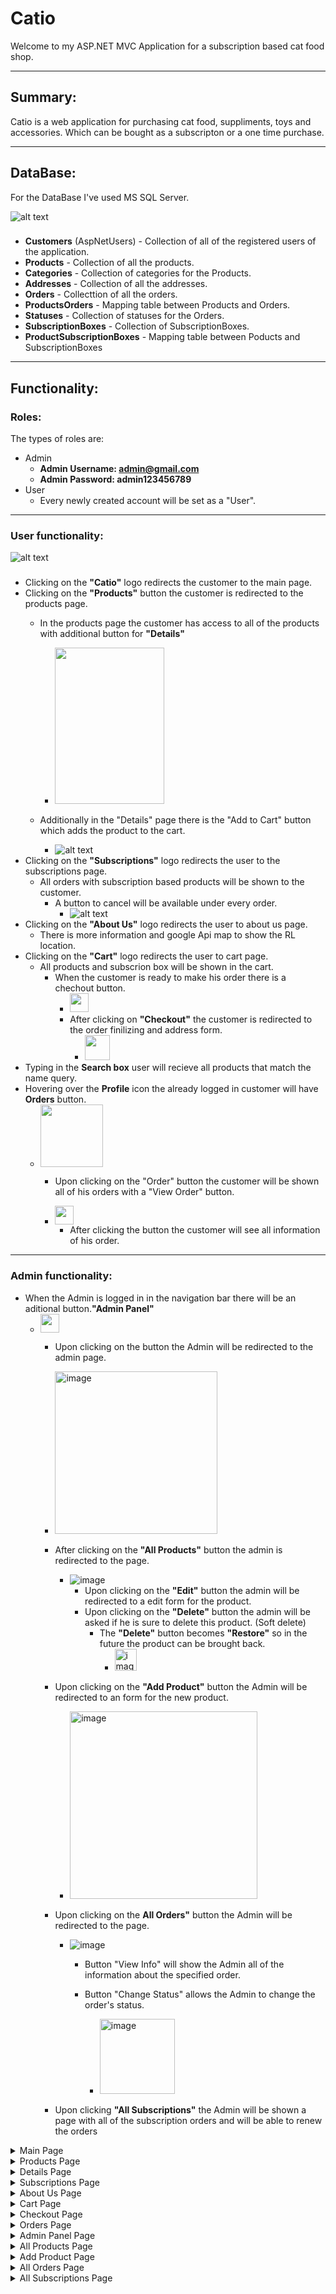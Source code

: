 
# **Catio**

Welcome to my ASP.NET MVC Application for a subscription based cat food shop.

---

## **Summary:**

Catio is a web application for purchasing cat food, suppliments, toys and accessories. Which can be bought as a subscripton or a one time purchase.

---

## **DataBase:**

For the DataBase I've used MS SQL Server.

![alt text](https://i.ibb.co/7g2bGzs/image.png)

###
* **Customers** (AspNetUsers) - Collection of all of the registered users of the application.
* **Products** - Collection of all the products.
* **Categories** - Collection of categories for the Products.
* **Addresses** - Collection of all the addresses.
* **Orders** - Collecttion of all the orders.
* **ProductsOrders** - Mapping table between Products and Orders.
* **Statuses** - Collection of statuses for the Orders.
* **SubscriptionBoxes** - Collection of SubscriptionBoxes.
* **ProductSubscriptionBoxes** - Mapping table between Poducts and SubscriptionBoxes

---

## **Functionality:**

### **Roles:**
The types of roles are:
* Admin
    * **Admin Username: admin@gmail.com**
    * **Admin Password: admin123456789**
* User
    * Every newly created account will be set as a "User".
---
### **User functionality:**

![alt text](https://i.ibb.co/N3W0Xvk/image.png)

###
* Clicking on the **"Catio"** logo redirects the customer to the main page.
* Clicking on the **"Products"** button the customer is redirected to the products page.
    * In the products page the customer has access to all of the products with additional button for **"Details"**

        * <img src = "https://i.ibb.co/N38wZsY/image.png" width="175" height="250" ></M>
    * Additionally in the "Details" page there is the "Add to Cart" button which adds the product to the cart.
        * ![alt text](https://i.ibb.co/kx5mXXx/image.png)
* Clicking on the **"Subscriptions"** logo redirects the user to the subscriptions page.
    * All orders with subscription based products will be shown to the customer.
        * A button to cancel will be available under every order.
            * ![alt text](https://i.ibb.co/PFHznpP/image.png)
* Clicking on the **"About Us"** logo redirects the user to about us page.
    * There is more information and google Api map to show the RL location.
* Clicking on the **"Cart"** logo redirects the user to cart page.
    * All products and subscrion box will be shown in the cart.
        * When the customer is ready to make his order there is a chechout button.
            * <img src = "https://i.ibb.co/jWY8wBT/image.png" width="" height="30" >
            * After clicking on **"Checkout"** the customer is redirected to the order finilizing and address form.
                * <img src = "https://i.ibb.co/JdYFVgy/image.png" width="" height="40">
* Typing in the **Search box** user will recieve all products that match the name query.
* Hovering over the **Profile** icon the already logged in customer will have **Orders** button.
    * <img src = "https://i.ibb.co/KF5h7XF/image.png" width="" height="100">

        * Upon clicking on the "Order" button the customer will be shown all of his orders with a "View Order" button.

        * <img src = "https://i.ibb.co/FHVD3DY/image.png" width="" height="30">

            * After clicking the button the customer will see all information of his order.

---

### **Admin functionality:**

* When the Admin is logged in in the navigation bar there will be an aditional button.**"Admin Panel"**
    * <img src = "https://i.ibb.co/qMx3gn0/image.png" width="" height="30" >

        * Upon clicking on the button the Admin will be redirected to the admin page.
         * <img src="https://i.ibb.co/X36jGLd/image.png" alt="image" width="" height="260">
        
        * After clicking on the **"All Products"** button the admin is redirected to the page.
            * <img src="https://i.ibb.co/FHRQg78/image.png" alt="image" width="" height="">

                * Upon clicking on the **"Edit"** button the admin will be redirected to a edit form for the product.
                * Upon clicking on the **"Delete"** button the admin will be asked if he is sure to delete this product. (Soft delete)
                    * The **"Delete"** button becomes **"Restore"** so in the future the product can be brought back.
                        * <img src="https://i.ibb.co/8KhQdhr/image.png" alt="image" width="" height="35">
        * Upon clicking on the **"Add Product"** button the Admin will be redirected to an form for the new product.
            * <img src="https://i.ibb.co/Cw47w5M/image.png" alt="image" width="" height="300">
        * Upon clicking on the **All Orders"** button the Admin will be redirected to the page.
            * <img src="https://i.ibb.co/860dqTq/image.png" alt="image" width="" height="">

                * Button "View Info" will show the Admin all of the information about the specified order.
                * Button "Change Status" allows the Admin to change the order's status.

                    * <img src="https://i.ibb.co/SwVr4nh/image.png" alt="image" width="" height="120">
        * Upon clicking **"All Subscriptions"** the Admin will be shown a page with all of the subscription orders and will be able to renew the orders
            
<details>
  <summary>Main Page</summary>
  <img src="https://i.ibb.co/1fk050S/image.png" alt="image" width="" height="">
</details>
<details>
  <summary>Products Page</summary>
  <img src="https://i.ibb.co/L9zcbR5/image.png" alt="image" width="" height="">
</details>
<details>
  <summary>Details Page</summary>
  <img src="https://i.ibb.co/72b6Dr7/image.png" alt="image" width="" height="">
</details>
<details>
  <summary>Subscriptions Page</summary>
  <img src="https://i.ibb.co/XVc0fSj/image.png" alt="image" width="" height="">
</details>
<details>
  <summary>About Us Page</summary>
  <img src="https://i.ibb.co/nwwGqh9/image.png" alt="image" width="" height="">
</details>
<details>
  <summary>Cart Page</summary>
  <img src="https://i.ibb.co/G38NZ5H/image.png" alt="image" width="" height="">
</details>
<details>
  <summary>Checkout Page</summary>
  <img src="https://i.ibb.co/nCkDgB7/image.png" alt="image" width="" height="">
</details>
<details>
  <summary>Orders Page</summary>
  <img src="https://i.ibb.co/NpygGJH/image.png" alt="image" width="" height="">
</details>
<details>
  <summary>Admin Panel Page</summary>
  <img src="https://i.ibb.co/TqTjJyg/image.png" alt="image" width="" height="">
</details>
<details>
  <summary>All Products Page</summary>
  <img src="https://i.ibb.co/xS9sbsW/image.png" alt="image" width="" height="">
</details>
<details>
  <summary>Add Product Page</summary>
  <img src="https://i.ibb.co/NZ3pCYd/image.png" alt="image" width="" height="">
</details>
<details>
  <summary>All Orders Page</summary>
  <img src="https://i.ibb.co/tx21hzP/image.png" alt="image" width="" height="">
</details>
<details>
  <summary>All Subscriptions Page</summary>
  <img src="https://i.ibb.co/Tqz2GcN/image.png" alt="image" width="" height="">
</details>
